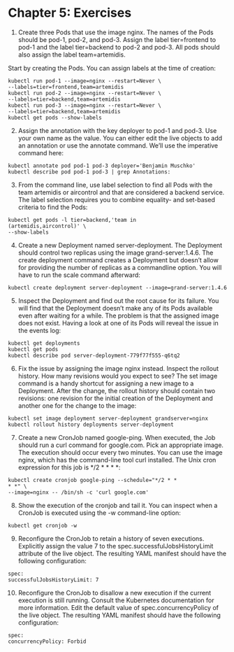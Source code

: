 # Chapter 5: Exercises
1. Create three Pods that use the image nginx. The names of the Pods should be pod-1, pod-2, and pod-3. Assign the label tier=frontend to pod-1 and the label tier=backend to pod-2 and pod-3. All pods should also assign the label team=artemidis.

Start by creating the Pods. You can assign labels at the time of creation:
```
kubectl run pod-1 --image=nginx --restart=Never \
--labels=tier=frontend,team=artemidis
kubectl run pod-2 --image=nginx --restart=Never \
--labels=tier=backend,team=artemidis
kubectl run pod-3 --image=nginx --restart=Never \
--labels=tier=backend,team=artemidis
kubectl get pods --show-labels
```
2. Assign the annotation with the key deployer to pod-1 and pod-3. Use your own name as the value.
You can either edit the live objects to add an annotation or use the annotate command. We’ll use the imperative command here:
```
kubectl annotate pod pod-1 pod-3 deployer='Benjamin Muschko'
kubectl describe pod pod-1 pod-3 | grep Annotations:
```
3. From the command line, use label selection to find all Pods with the team artemidis or aircontrol and that are considered a backend service.
The label selection requires you to combine equality- and set-based criteria to find the Pods:
```
kubectl get pods -l tier=backend,'team in
(artemidis,aircontrol)' \
--show-labels
```
4. Create a new Deployment named server-deployment. The Deployment should control two replicas using the image grand-server:1.4.6.
The create deployment command creates a Deployment but doesn’t allow for providing the number of replicas as a commandline option. You will have to run the scale command afterward:
```
kubectl create deployment server-deployment --image=grand-server:1.4.6
```
5. Inspect the Deployment and find out the root cause for its failure.
You will find that the Deployment doesn’t make any of its Pods available even after waiting for a while. The problem is that the assigned image does not exist. Having a look at one of its Pods will reveal the issue in the events log:
```
kubectl get deployments
kubectl get pods
kubectl describe pod server-deployment-779f77f555-q6tq2
```
6. Fix the issue by assigning the image nginx instead. Inspect the rollout history. How many revisions would you expect to see?
The set image command is a handy shortcut for assigning a new image to a Deployment. After the change, the rollout history should contain two revisions: one revision for the initial creation of the Deployment and another one for the change to the image:
```
kubectl set image deployment server-deployment grandserver=nginx
kubectl rollout history deployments server-deployment
```
7. Create a new CronJob named google-ping. When executed, the Job should run a curl command for google.com. Pick an appropriate image. The execution should occur every two minutes.
You can use the image nginx, which has the command-line tool curl installed. The Unix cron expression for this job is */2 * * * *:
```
kubectl create cronjob google-ping --schedule="*/2 * *
* *" \
--image=nginx -- /bin/sh -c 'curl google.com'
```
8. Show the execution of the cronjob and tail it. 
You can inspect when a CronJob is executed using the -w command-line option:
```
kubectl get cronjob -w
```
9. Reconfigure the CronJob to retain a history of seven executions.
Explicitly assign the value 7 to the spec.successfulJobsHistoryLimit attribute of the live object. The resulting YAML manifest should have the following configuration:
```
spec:
successfulJobsHistoryLimit: 7
```
10. Reconfigure the CronJob to disallow a new execution if the current execution is still running. Consult the Kubernetes documentation for more information.
Edit the default value of spec.concurrencyPolicy of the live object. The resulting YAML manifest should have the following configuration:
```
spec:
concurrencyPolicy: Forbid
```
